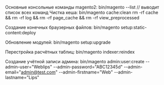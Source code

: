 Основные консольные команды magento2:
bin/magento --list    // выводит список всех команд
Чистка кеша:
bin/magento cache:clean 
rm -rf cache && rm -rf log && rm -rf page_cache && rm -rf view_preprocessed

Создание конечных браузерных файлов:
bin/magento setup:static-content:deploy

Обновление модулей:
bin/magento setup:upgrade

Перестройка расчётных таблиц:
bin/magento indexer:reindex

Создание учётной записи админа:
bin/magento admin:user:create --admin-user="Weblips" --admin-password="ABC12345d" --admin-email="admin@test.com" --admin-firstname="Web" --admin-lastname="Lips"
